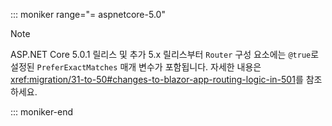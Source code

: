 ::: moniker range="= aspnetcore-5.0"

> [!NOTE]
> ASP.NET Core 5.0.1 릴리스 및 추가 5.x 릴리스부터 `Router` 구성 요소에는 `@true`로 설정된 `PreferExactMatches` 매개 변수가 포함됩니다. 자세한 내용은 <xref:migration/31-to-50#changes-to-blazor-app-routing-logic-in-501>를 참조하세요.

::: moniker-end
